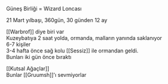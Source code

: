 Güneş Birliği = Wizard Loncası  
  
21 Mart yılbaşı, 360gün, 30 günden 12 ay  
  
[[Warbrof]] diye biri var  
	Kuzeybatıya 2 saat yolda, ormanda, malların yanında saklanıyor  
	6-7 kişiler  
	3-4 hafta önce sağ kolu [[Sessiz]] ile ormandan geldi.  
	Bunları iki gün önce bıraktı  
  
[[Kutsal Ağaçlar]]  
	Bunlar [[Gruumsh]]'ı sevmiyorlar  
		  

